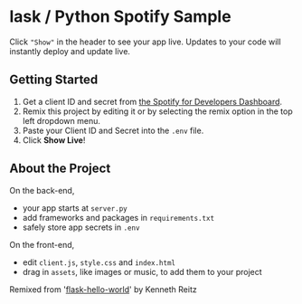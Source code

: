 lask / Python Spotify Sample
======================================================

Click `"Show"` in the header to see your app live. Updates to your code will instantly deploy and update live.

Getting Started
------------

1. Get a client ID and secret from [the Spotify for Developers Dashboard](https://beta.developer.spotify.com/dashboard).
2. Remix this project by editing it or by selecting the remix option in the top left dropdown menu.
3. Paste your Client ID and Secret into the `.env` file.
4. Click **Show Live**!

About the Project
------------

On the back-end,
- your app starts at `server.py`
- add frameworks and packages in `requirements.txt`
- safely store app secrets in `.env`

On the front-end,
- edit `client.js`, `style.css` and `index.html`
- drag in `assets`, like images or music, to add them to your project


Remixed from '[flask-hello-world]()' by Kenneth Reitz